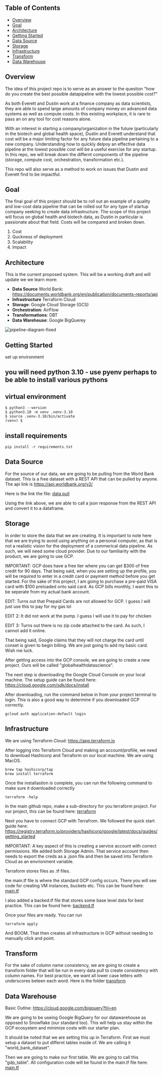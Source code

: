 
## Table of Contents ## 

- [Overview](#overview)
- [Goal](#goal)
- [Architecture](#architecture)
- [Getting Started](#getting-started)
- [Data Source](#data-source)
- [Storage](#storage)
- [Infrastructure](#infrastructure)
- [Transform](#transform)
- [Data Warehouse](#datawarehouse)

## Overview ##

The idea of this project repo is to serve as an answer to the question "how do you create the best possible datapipeline with the lowest possible cost?"

As both Everett and Dustin work at a finance company as data scientists, they are able to spend large amounts of company money on advanced data systems as well as compute costs. In this existing workplace, it is rare to pass an on any tool for cost reasons alone.

With an interest in starting a company/organization in the future (particularly in the biotech and global health space), Dustin and Everett understand that cost will be a major limiting factor for any future data pipeline pertaining to a new company. Understanding how to quickly delpoy an effective data pipeline at the lowest possible cost will be a useful exercise for any startup. In this repo, we will break down the differnt components of the pipeline (storage, compute cost, orchestration, transformation etc.). 

This repo will also serve as a method to work on issues that Dustin and Everett find to be impactful. 

## Goal ##
The final goal of this project should be to roll out an example of a quality and low-cost data pipeline that can be rolled out for any type of startup company seeking to create data infrastructure. The scope of this project will focus on global health and biotech data, as Dustin in particular is passionate about that field. Costs will be compared and broken down.

1. Cost
2. Quckness of deployment
3. Scalability
4. Impact

## Architecture
This is the current proposed system. This will be a working draft and will update we we learn more:
- **Data Source** World Bank: https://documents.worldbank.org/en/publication/documents-reports/api
- **Infrastructure** Terraform Cloud
- **Storage**: Google Cloud Storage (GCS)
- **Orchestration**: AirFlow
- **Transformations**: DBT
- **Data Warehouse**: Google BigQuerey

![pipeline-diagram-fixed](https://github.com/user-attachments/assets/d6f3c4ac-e957-4739-a688-2b13aa26e0e9)

## Getting Started
set up environment

## you will need python 3.10 - use pyenv perhaps to be able to install various pythons

## virtual environment
```
$ python3 --version
$ python3.10 -m venv .venv-3.10
$ source .venv-3.10/bin/activate
(venv) $
```

## install requirements
`pip install -r requirements.txt`

## Data Source ##

For the source of our data, we are going to be pulling from the World Bank dataset. This is a free dataset with a REST API that can be pulled by anyone. The api link is https://api.worldbank.org/v2/

Here is the link the file: [data pull](scripts/datapull.py)

Using the link above, we are able to call a json response from the REST API and convert it to a dataframe.


## Storage ##

In order to store the data that we are creating. It is important to note here that we are trying to avoid using anything on a personal computer, as that is not a realistic vision for the deployment of a commerical data pipeline. As such, we will need some cloud provider. Due to our familiarity with the product, we are going to use GCP. 

IMPORTANT: GCP does have a free tier where you can get $300 of free credit for 90 days. That being said, when you are setting up the profile, you will be required to enter in a credit card or payment method before you get started. For the sake of this project, I am going to purchase a pre-paid VISA card with $100 preloaded onto said card. As GCP bills monthly, I want this to be seperate from my actual bank account.

EDIT: Turns out that Prepaid Cards are not allowed for GCP. I guess I will just use this to pay for my gas lol

EDIT 2: It did not work at the pump. I guess I will use it to pay for chicken

EDIT 3: Turns out there is no zip code attached to the card. As such, I cannot add it online.

That being said, Google claims that they will not charge the card until conset is given to begin billing. We are just going to add my basic card. Wish me luck.

After getting access into the GCP console, we are going to create a new project. Ours will be called "globalhealthdatascience".

The next step is downloading the Google Cloud Console on your local machine. The setup guide can be found here: https://cloud.google.com/sdk/docs/install

After downloading, run the command below in from your project terminal to login.
This is also a good way to determine if you downloaded GCP correctly.

```
gcloud auth application-default login
```

## Infrastructure ##

We are using Terraform Cloud: https://app.terraform.io

After logging into Terraform Cloud and making an account/profiile, we need to download Hashicorp and Terraform on our local machine. We are using MacOS.

```
brew tap hashicorp/tap
brew install terraform
```
Once the installastion is complete, you can run the following command to make sure it downloaded correctly

```
terraform -help
```

In the main github repo, make a sub-directory for you terraform project. For our project, this can be found here: [terraform](terraform)

Next you have to connect GCP with Terrafrom. We followed the quick start guide here: https://registry.terraform.io/providers/hashicorp/google/latest/docs/guides/getting_started


IMPORTANT: A key aspect of this is creating a service account with correct permissions. We added both Storage Admin. That service account then needs to export the creds as a .json file and then be saved into Terraform Cloud as an envrionment variable.

Terraform stores files as .tf files.

the main.tf file is where the standard GCP config occurs. There you will see code for creating VM instances, buckets etc. This can be found here: [main.tf](terraform/main.tf)

I also added a backed.tf file that stores some base level data for best practice. This can be found here: [backend.tf](terraform/backend.tf)


Once your files are ready. You can run 

```
terraform apply
```

And BOOM. That then creates all infrastructure in GCP without needing to manually click and point.


## Transform ##

For the sake of column name consistency, we are going to create a transform folder that will be run in every data pull to create consistency with column names. For best practice, we want all lower case letters with underscores beteen each word. Here is the folder [transform](transform/transformer.py)


## Data Warehouse ##

Basic Outlne: https://cloud.google.com/bigquery?hl=en

We are going to be useing Google BigQuery for our datawarehouse as opposed to Snowflake (our standard too). This will help us stay within the GCP ecosystem and minimize costs with our starter plan. 

It should be noted that we are setting this up in Terraform. First we must setup a dataset to put differnt tables inside of. We are calling it "world_bank_dataset".

Then we are going to make our first table. We are going to call this "gdp_table". All configuration code will be found in the main.tf file here: [main.tf](terraform/main.tf)


